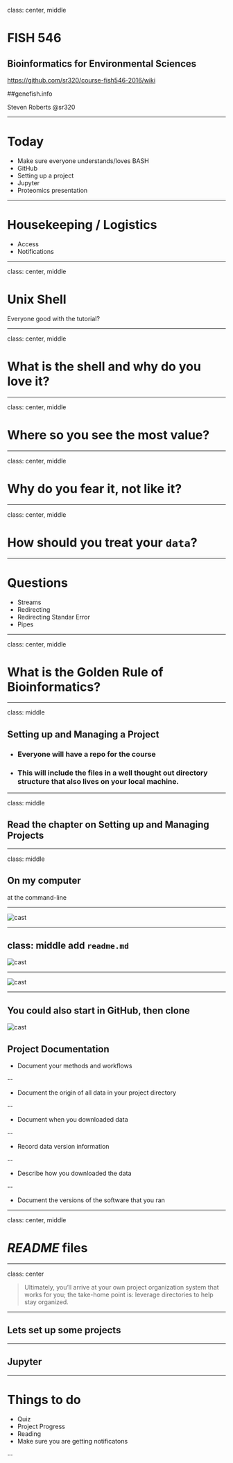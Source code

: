class: center, middle

# FISH 546 
## Bioinformatics for Environmental Sciences

https://github.com/sr320/course-fish546-2016/wiki

##genefish.info

Steven Roberts
@sr320

---
# Today

- Make sure everyone understands/loves BASH
- GitHub
- Setting up a project
- Jupyter
- Proteomics presentation

---


# Housekeeping / Logistics

- Access
- Notifications

---



class: center, middle
# Unix Shell

Everyone good with the tutorial?

---
class: center, middle
# What is the shell and why do you love it?

---

class: center, middle
# Where so you see the most value?

---
class: center, middle
# Why do you fear it, not like it?


---
class: center, middle
# How should you treat your `data`?


---

# Questions

- Streams
- Redirecting
- Redirecting Standar Error
- Pipes




---
class: center, middle
# What is the Golden Rule of Bioinformatics?



---
class: middle


## Setting up and Managing a Project

- ### Everyone will have a repo for the course

- ### This will include the files in a well thought out directory structure that also lives on your local machine.

---

class: middle
## Read the chapter on Setting up and Managing Projects


---
class: middle
## On my computer

at the command-line

---

![cast](../img/setting-up-project.gif)

---
class: middle
add `readme.md`
---

![cast](../img/readme.gif)

---
![cast](../img/github-add.gif)

---
## You could also start in GitHub, then clone


![cast](../img/github-init.gif)




## Project Documentation

-  Document your methods and workflows

--

- Document the origin of all data in your project directory

--

- Document when you downloaded data

--

- Record data version information

--

- Describe how you downloaded the data

--

- Document the versions of the software that you ran


---

class: center, middle
 
# _README_ files
 

---
class: center 

>Ultimately, you’ll arrive at your own project organization system that works for you; the take-home point is: leverage directories to help stay organized.
 
---

## Lets set up some projects


---

## Jupyter



---

# Things to do 

- Quiz
- Project Progress
- Reading 
- Make sure you are getting notificatons

--


